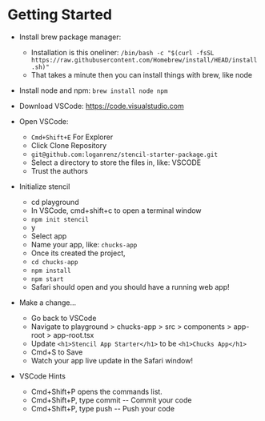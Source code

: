# Getting Started

- Install brew package manager: 
    - Installation is this oneliner: ```/bin/bash -c "$(curl -fsSL https://raw.githubusercontent.com/Homebrew/install/HEAD/install.sh)"```
    - That takes a minute then you can install things with brew, like node
- Install node and npm: ```brew install node npm```
- Download VSCode: https://code.visualstudio.com
- Open VSCode: 
    - ```Cmd+Shift+E``` For Explorer
    - Click Clone Repository
    - ```git@github.com:loganrenz/stencil-starter-package.git```
    - Select a directory to store the files in, like: VSCODE
    - Trust the authors
- Initialize stencil
    - cd playground
    - In VSCode, cmd+shift+c to open a terminal window
    - ```npm init stencil```
    - y
    - Select app
    - Name your app, like: ```chucks-app```
    - Once its created the project,
    - ```cd chucks-app```
    - ```npm install```
    - ```npm start```
    - Safari should open and you should have a running web app!

- Make a change...
    - Go back to VSCode
    - Navigate to playground > chucks-app > src > components > app-root > app-root.tsx
    - Update ```<h1>Stencil App Starter</h1>``` to be ```<h1>Chucks App</h1>```
    - Cmd+S to Save
    - Watch your app live update in the Safari window!

- VSCode Hints
    - Cmd+Shift+P opens the commands list.
    - Cmd+Shift+P, type commit -- Commit your code
    - Cmd+Shift+P, type push -- Push your code